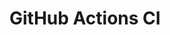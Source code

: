 # GitHub Actions CI













































































































































































































































































































































































































































































































































































